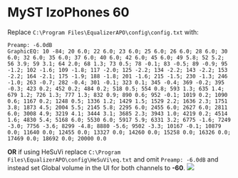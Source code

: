 # MyST IzoPhones 60
Replace `C:\Program Files\EqualizerAPO\config\config.txt` with:
```
Preamp: -6.0dB
GraphicEQ: 10 -84; 20 6.0; 22 6.0; 23 6.0; 25 6.0; 26 6.0; 28 6.0; 30 6.0; 32 6.0; 35 6.0; 37 6.0; 40 6.0; 42 6.0; 45 6.0; 49 5.8; 52 5.2; 56 3.9; 59 3.1; 64 2.0; 68 1.3; 73 0.5; 78 -0.1; 83 -0.5; 89 -0.9; 95 -1.2; 102 -1.6; 109 -1.8; 117 -2.0; 125 -2.2; 134 -2.2; 143 -2.2; 153 -2.2; 164 -2.1; 175 -1.9; 188 -1.8; 201 -1.6; 215 -1.5; 230 -1.3; 246 -1.0; 263 -0.7; 282 -0.4; 301 -0.1; 323 0.1; 345 -0.4; 369 -0.2; 395 -0.3; 423 0.2; 452 0.2; 484 0.2; 518 0.5; 554 0.8; 593 1.3; 635 1.4; 679 1.2; 726 1.3; 777 1.3; 832 0.9; 890 0.6; 952 -0.1; 1019 0.2; 1090 0.6; 1167 0.2; 1248 0.5; 1336 1.2; 1429 1.5; 1529 2.2; 1636 2.3; 1751 3.8; 1873 4.5; 2004 5.5; 2145 5.8; 2295 6.0; 2455 6.0; 2627 6.0; 2811 6.0; 3008 4.9; 3219 4.1; 3444 3.1; 3685 2.3; 3943 1.0; 4219 0.2; 4514 1.6; 4830 5.4; 5168 6.0; 5530 6.0; 5917 5.9; 6331 3.2; 6775 -1.6; 7249 -3.0; 7756 -3.6; 8299 -4.8; 8880 -5.6; 9502 -3.3; 10167 -0.1; 10879 0.0; 11640 0.0; 12455 0.0; 13327 0.0; 14260 0.0; 15258 0.0; 16326 0.0; 17469 0.0; 18692 0.0; 20000 0.0
```
**OR** if using HeSuVi replace `C:\Program Files\EqualizerAPO\config\HeSuVi\eq.txt` and omit `Preamp: -6.0dB` and instead set Global volume in the UI for both channels to **-60**.
![](https://raw.githubusercontent.com/jaakkopasanen/AutoEq/master/results/Headphone.com/innerfidelity/onear/MyST%20IzoPhones%2060/MyST%20IzoPhones%2060.png)